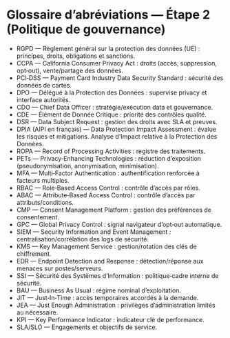 # Glossaire d’abréviations — Étape 2 (Politique de gouvernance)

- RGPD — Règlement général sur la protection des données (UE) : principes, droits, obligations et sanctions.
- CCPA — California Consumer Privacy Act : droits (accès, suppression, opt‑out), vente/partage des données.
- PCI‑DSS — Payment Card Industry Data Security Standard : sécurité des données de cartes.
- DPO — Délégué à la Protection des Données : supervise privacy et interface autorités.
- CDO — Chief Data Officer : stratégie/exécution data et gouvernance.
- CDE — Élément de Donnée Critique : priorité des contrôles qualité.
- DSR — Data Subject Request : gestion des droits avec SLA et preuves.
- DPIA (AIPI en français) — Data Protection Impact Assessment : évalue les risques et mitigations. Analyse d'Impact relative à la Protection des Données.
- ROPA — Record of Processing Activities : registre des traitements.
- PETs — Privacy‑Enhancing Technologies : réduction d’exposition (pseudonymisation, anonymisation, minimisation).
- MFA — Multi‑Factor Authentication : authentification renforcée à facteurs multiples.
- RBAC — Role‑Based Access Control : contrôle d’accès par rôles.
- ABAC — Attribute‑Based Access Control : contrôle d’accès par attributs/conditions.
- CMP — Consent Management Platform : gestion des préférences de consentement.
- GPC — Global Privacy Control : signal navigateur d’opt‑out automatique.
- SIEM — Security Information and Event Management : centralisation/corrélation des logs de sécurité.
- KMS — Key Management Service : gestion/rotation des clés de chiffrement.
- EDR — Endpoint Detection and Response : détection/réponse aux menaces sur postes/serveurs.
- SSI — Sécurité des Systèmes d’Information : politique‑cadre interne de sécurité.
- BAU — Business As Usual : régime nominal d’exploitation.
- JIT — Just‑In‑Time : accès temporaires accordés à la demande.
- JEA — Just Enough Administration : privilèges d’administration limités au nécessaire.
- KPI — Key Performance Indicator : indicateur clé de performance.
- SLA/SLO — Engagements et objectifs de service.
